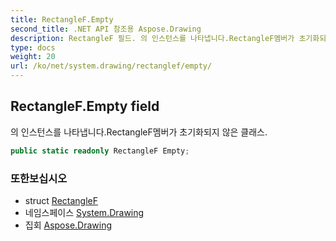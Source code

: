 ```yaml
---
title: RectangleF.Empty
second_title: .NET API 참조용 Aspose.Drawing
description: RectangleF 필드. 의 인스턴스를 나타냅니다.RectangleF멤버가 초기화되지 않은 클래스.
type: docs
weight: 20
url: /ko/net/system.drawing/rectanglef/empty/
---
```

## RectangleF.Empty field

의 인스턴스를 나타냅니다.RectangleF멤버가 초기화되지 않은 클래스.

```csharp
public static readonly RectangleF Empty;
```

### 또한보십시오

* struct [RectangleF](../)
* 네임스페이스 [System.Drawing](../../rectanglef/)
* 집회 [Aspose.Drawing](../../../)


